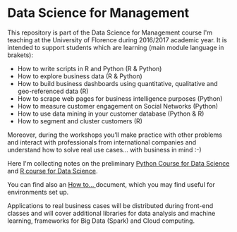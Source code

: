 # Data Science for Management

This repository is part of the Data Science for Management course I'm teaching at the University of Florence during 2016/2017 academic year. It is intended to support students which are learning (main module language in brakets):

- How to write scripts in R and Python (R & Python)
- How to explore business data (R & Python)
- How to build business dashboards using quantitative, qualitative and geo-referenced data (R)
- How to scrape web pages for business intelligence purposes (Python)
- How to measure customer engagement on Social Networks (Python)
- How to use data mining in your customer database (Python & R)
- How to segment and cluster customers (R)

Moreover, during the workshops you’ll make practice with other problems and interact with professionals from international companies and understand how to solve real use cases... with business in mind :-)

Here I'm collecting notes on the preliminary [Python Course for Data Science](https://github.com/andrgig/Data-Science-for-Management/blob/master/Python%20Course%20for%20Data%20Science.ipynb) and [R course for Data Science](https://github.com/andrgig/Data-Science-for-Management/blob/master/R%20Course%20for%20Data%20Science.ipynb).

You can find also an [How to... ](https://github.com/andrgig/Data-Science-for-Management/blob/master/MDS%20tools.pdf) document, which you may find useful for environments set up.

Applications to real business cases will be distributed during front-end classes and will cover additional libraries for data analysis and machine learning, frameworks for Big Data (Spark) and Cloud computing. 
